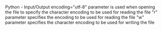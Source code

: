 Python - Input/Output
encoding="utf-8" parameter is used when opening the file to specify the character encoding to be used for reading the file
"r" parameter specifies the encoding to be used for reading the file
"w" parameter specifies the character encoding to be used for writing the file
